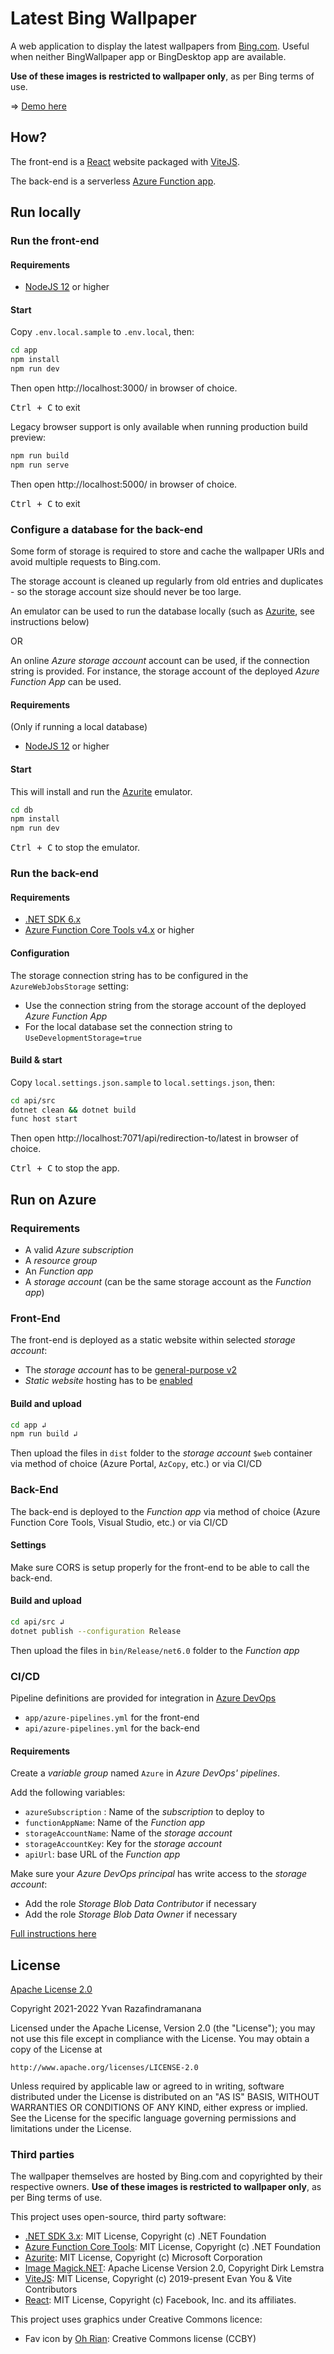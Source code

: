 # Latest Bing Wallpaper

A web application to display the latest wallpapers from [Bing.com](https://www.bing.com/). Useful when neither BingWallpaper app or BingDesktop app are available.

**Use of these images is restricted to wallpaper only**, as per Bing terms of use.

⇒ [Demo here](https://bingwallpaper.azureedge.net/)

## How?

The front-end is a [React](https://reactjs.org/) website packaged with [ViteJS](https://vitejs.dev/).

The back-end is a serverless [Azure Function app](https://docs.microsoft.com/en-us/azure/azure-functions/).

## Run locally

### Run the front-end

#### Requirements

- [NodeJS 12](https://nodejs.org/en/download/) or higher

#### Start

Copy `.env.local.sample` to `.env.local`, then:

```bash
cd app
npm install
npm run dev
```

Then open http://localhost:3000/ in browser of choice.

<kbd>Ctrl + C</kbd> to exit

Legacy browser support is only available when running production build preview:

```bash
npm run build
npm run serve
```

Then open http://localhost:5000/ in browser of choice.

<kbd>Ctrl + C</kbd> to exit

### Configure a database for the back-end

Some form of storage is required to store and cache the wallpaper URIs and avoid multiple requests to Bing.com.

The storage account is cleaned up regularly from old entries and duplicates - so the storage account size should never be too large.

An emulator can be used to run the database locally (such as [Azurite](https://docs.microsoft.com/en-us/azure/storage/common/storage-use-azurite?tabs=npm), see instructions below)

OR

An online *Azure storage account* account can be used, if the connection string is provided. For instance, the storage account of the deployed *Azure Function App* can be used.

#### Requirements

(Only if running a local database)

- [NodeJS 12](https://nodejs.org/en/download/) or higher

#### Start

This will install and run the [Azurite](https://docs.microsoft.com/en-us/azure/storage/common/storage-use-azurite?tabs=npm) emulator.

```bash
cd db
npm install
npm run dev
```

<kbd>Ctrl + C</kbd> to stop the emulator.

### Run the back-end

#### Requirements

- [.NET SDK 6.x](https://dotnet.microsoft.com/download)
- [Azure Function Core Tools v4.x](https://docs.microsoft.com/en-us/azure/azure-functions/functions-run-local#install-the-azure-functions-core-tools) or higher

#### Configuration

The storage connection string has to be configured in the `AzureWebJobsStorage` setting:
- Use the connection string from the storage account of the deployed *Azure Function App*
- For the local database set the connection string to `UseDevelopmentStorage=true`

#### Build & start

Copy `local.settings.json.sample` to `local.settings.json`, then:

```bash
cd api/src
dotnet clean && dotnet build
func host start
```

Then open http://localhost:7071/api/redirection-to/latest in browser of choice.

<kbd>Ctrl + C</kbd> to stop the app.

## Run on Azure

### Requirements

- A valid *Azure subscription*
- A *resource group*
- An *Function app*
- A *storage account* (can be the same storage account as the *Function app*)

### Front-End

The front-end is deployed as a static website within selected *storage account*:
- The *storage account* has to be [general-purpose v2](https://docs.microsoft.com/en-us/azure/storage/common/storage-account-upgrade?tabs=azure-portal)
- *Static website* hosting has to be [enabled](https://docs.microsoft.com/en-us/azure/storage/blobs/storage-blob-static-website-how-to?tabs=azure-portal#enable-static-website-hosting)

#### Build and upload

```bash
cd app ↲
npm run build ↲
```

Then upload the files in `dist` folder to the *storage account* `$web` container via method of choice (Azure Portal, `AzCopy`, etc.) or via CI/CD

### Back-End

The back-end is deployed to the *Function app* via method of choice (Azure Function Core Tools, Visual Studio, etc.) or via CI/CD

#### Settings

Make sure CORS is setup properly for the front-end to be able to call the back-end.

#### Build and upload

```bash
cd api/src ↲
dotnet publish --configuration Release
```

Then upload the files in `bin/Release/net6.0` folder to the *Function app*

### CI/CD

Pipeline definitions are provided for integration in [Azure DevOps](https://dev.azure.com)
- `app/azure-pipelines.yml` for the front-end
- `api/azure-pipelines.yml` for the back-end

#### Requirements

Create a *variable group* named `Azure` in *Azure DevOps' pipelines*.

Add the following variables:
- `azureSubscription` : Name of the *subscription* to deploy to
- `functionAppName`: Name of the *Function app*
- `storageAccountName`: Name of the *storage account*
- `storageAccountKey`: Key for the *storage account*
- `apiUrl`: base URL of the *Function app*

Make sure your *Azure DevOps principal* has write access to the *storage account*:
- Add the role *Storage Blob Data Contributor* if necessary
- Add the role *Storage Blob Data Owner* if necessary

[Full instructions here](https://brettmckenzie.net/2020/03/23/azure-pipelines-copy-files-task-authentication-failed/)


## License

[Apache License 2.0](https://choosealicense.com/licenses/apache-2.0/)

Copyright 2021-2022 Yvan Razafindramanana

Licensed under the Apache License, Version 2.0 (the "License");
you may not use this file except in compliance with the License.
You may obtain a copy of the License at

	http://www.apache.org/licenses/LICENSE-2.0

Unless required by applicable law or agreed to in writing, software
distributed under the License is distributed on an "AS IS" BASIS,
WITHOUT WARRANTIES OR CONDITIONS OF ANY KIND, either express or implied.
See the License for the specific language governing permissions and
limitations under the License.

### Third parties

The wallpaper themselves are hosted by Bing.com and copyrighted by their respective owners. **Use of these images is restricted to wallpaper only**, as per Bing terms of use.

This project uses open-source, third party software:

- [.NET SDK 3.x](https://github.com/dotnet/sdk): MIT License, Copyright (c) .NET Foundation
- [Azure Function Core Tools](https://github.com/Azure/azure-functions-core-tools): MIT License, Copyright (c) .NET Foundation
- [Azurite](https://github.com/Azure/Azurite): MIT License, Copyright (c) Microsoft Corporation
- [Image Magick.NET](https://github.com/dlemstra/Magick.NET): Apache License Version 2.0, Copyright Dirk Lemstra
- [ViteJS](https://github.com/vitejs/vite): MIT License, Copyright (c) 2019-present Evan You & Vite Contributors
- [React](https://reactjs.org/): MIT License, Copyright (c) Facebook, Inc. and its affiliates.

This project uses graphics under Creative Commons licence:

- Fav icon by [Oh Rian](https://thenounproject.com/ohrianid/): Creative Commons license  (CCBY)
